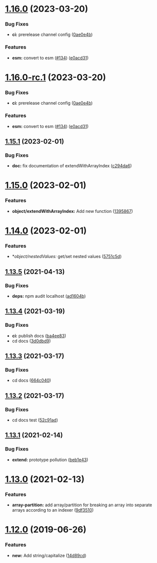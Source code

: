 # [1.16.0](https://github.com/MrSwitch/tricks/compare/v1.15.1...v1.16.0) (2023-03-20)


### Bug Fixes

* **ci:** prerelease channel config ([0ae0e4b](https://github.com/MrSwitch/tricks/commit/0ae0e4b93ee46e841105ed212e1300c2093f9880))


### Features

* **esm:** convert to esm ([#134](https://github.com/MrSwitch/tricks/issues/134)) ([e0acd31](https://github.com/MrSwitch/tricks/commit/e0acd3149a9fa7cea757b3ff75a8452681e77702))

# [1.16.0-rc.1](https://github.com/MrSwitch/tricks/compare/v1.15.1...v1.16.0-rc.1) (2023-03-20)


### Bug Fixes

* **ci:** prerelease channel config ([0ae0e4b](https://github.com/MrSwitch/tricks/commit/0ae0e4b93ee46e841105ed212e1300c2093f9880))


### Features

* **esm:** convert to esm ([#134](https://github.com/MrSwitch/tricks/issues/134)) ([e0acd31](https://github.com/MrSwitch/tricks/commit/e0acd3149a9fa7cea757b3ff75a8452681e77702))

## [1.15.1](https://github.com/MrSwitch/tricks/compare/v1.15.0...v1.15.1) (2023-02-01)


### Bug Fixes

* **doc:** fix documentation of extendWithArrayIndex ([c294da6](https://github.com/MrSwitch/tricks/commit/c294da6d7eda0ba4faa96b4e10b010956e706878))

# [1.15.0](https://github.com/MrSwitch/tricks/compare/v1.14.0...v1.15.0) (2023-02-01)


### Features

* **object/extendWithArrayIndex:** Add new function ([1395867](https://github.com/MrSwitch/tricks/commit/1395867aa38356234440c177e9c2538adeb9ca4b))

# [1.14.0](https://github.com/MrSwitch/tricks/compare/v1.13.5...v1.14.0) (2023-02-01)


### Features

* **object/*nestedValues:** get/set nested values ([5751c5d](https://github.com/MrSwitch/tricks/commit/5751c5de8de511961e85706faac50a6585ce92df))

## [1.13.5](https://github.com/MrSwitch/tricks/compare/v1.13.4...v1.13.5) (2021-04-13)


### Bug Fixes

* **deps:** npm audit localhost ([ad1604b](https://github.com/MrSwitch/tricks/commit/ad1604bd01523162ac5c305d9bb042fec1f23c95))

## [1.13.4](https://github.com/MrSwitch/tricks/compare/v1.13.3...v1.13.4) (2021-03-19)


### Bug Fixes

* **ci:** publish docs ([ba4ee83](https://github.com/MrSwitch/tricks/commit/ba4ee839cd441a41016d9abecae1966bd5f31f1b))
* cd docs ([3d0dbd9](https://github.com/MrSwitch/tricks/commit/3d0dbd976d12719383fba2eb6044915c66be1cb6))

## [1.13.3](https://github.com/MrSwitch/tricks/compare/v1.13.2...v1.13.3) (2021-03-17)


### Bug Fixes

* cd docs ([664c040](https://github.com/MrSwitch/tricks/commit/664c0408c36f1c3e74b6b700d3249fb5cec3bc43))

## [1.13.2](https://github.com/MrSwitch/tricks/compare/v1.13.1...v1.13.2) (2021-03-17)


### Bug Fixes

* cd docs test ([52c91ad](https://github.com/MrSwitch/tricks/commit/52c91adff9600db490acfa1f3c5ff0b2b745bdb5))

## [1.13.1](https://github.com/MrSwitch/tricks/compare/v1.13.0...v1.13.1) (2021-02-14)


### Bug Fixes

* **extend:** prototype pollution ([beb1e43](https://github.com/MrSwitch/tricks/commit/beb1e43eab5aa4f4403483afadd39ea7ba020351))

# [1.13.0](https://github.com/MrSwitch/tricks/compare/v1.12.0...v1.13.0) (2021-02-13)


### Features

* **array-partition:** add array/partition for breaking an array into separate arrays according to an indexer ([9df3510](https://github.com/MrSwitch/tricks/commit/9df35102bfa971a6dafcd47b7bdd98907ec89c37))

# [1.12.0](https://github.com/MrSwitch/tricks/compare/v1.11.1...v1.12.0) (2019-06-26)


### Features

* **new:** Add string/capitalize ([14d89cd](https://github.com/MrSwitch/tricks/commit/14d89cd))
